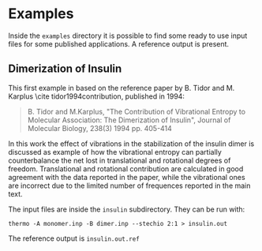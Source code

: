 
Examples
========

Inside the `examples` directory it is possible to find some ready to use input 
files for some published applications. A reference output is present.

Dimerization of Insulin
-----------------------

This first example in based on the reference paper by B. Tidor and 
M. Karplus \cite tidor1994contribution, published in 1994:

> B. Tidor and M.Karplus, "The Contribution of Vibrational Entropy to 
> Molecular Association: The Dimerization of Insulin", Journal of 
> Molecular Biology, 238(3) 1994 pp. 405-414

In this work the effect of vibrations in the stabilization of the insulin 
dimer is discussed as example of how the vibrational entropy can partially 
counterbalance the net lost in translational and rotational degrees of freedom.
Translational and rotational contribution are calculated in good agreement 
with the data reported in the paper, while the vibrational ones are incorrect 
due to the limited number of frequences reported in the main text.

The input files are inside the `insulin` subdirectory. They can be run with:

    thermo -A monomer.inp -B dimer.inp --stechio 2:1 > insulin.out

The reference output is `insulin.out.ref`


